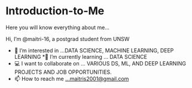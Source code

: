 # Introduction-to-Me
Here you will know everything about me...

 Hi, I’m @maitri-16, a postgrad student from UNSW 
 * 👀 I’m interested in ...DATA SCIENCE, MACHINE LEARNING, DEEP LEARNING
 *🌱 I’m currently learning ... DATA SCIENCE
 * :computer: I want to collaborate on ... VARIOUS DS, ML, AND DEEP LEARNING PROJECTS AND JOB OPPORTUNITIES.
 * 📫 How to reach me ...maitris2001@gmail.com
